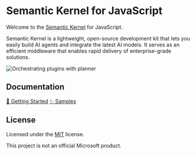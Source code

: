 # Semantic Kernel for JavaScript

Welcome to the [Semantic Kernel](https://learn.microsoft.com/en-us/semantic-kernel/overview/) for JavaScript.

Semantic Kernel is a lightweight, open-source development kit that lets you easily build AI agents and integrate the latest AI models. It serves as an efficient middleware that enables rapid delivery of enterprise-grade solutions.

![Orchestrating plugins with planner](https://learn.microsoft.com/en-us/semantic-kernel/media/kernel-infographic.png)

## Documentation

[📖 Getting Started](https://kerneljs.com/install)
[✨ Samples](https://kerneljs.com/samples)

## License

Licensed under the [MIT](LICENSE) license.

This project is not an official Microsoft product.
